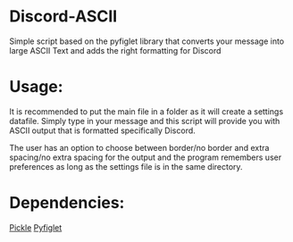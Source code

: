 # Discord-ASCII

Simple script based on the pyfiglet library that converts your message into large ASCII Text and adds the right formatting for Discord

# Usage:

It is recommended to put the main file in a folder as it will create a settings datafile.
Simply type in your message and this script will provide you with ASCII output that is formatted specifically Discord.

The user has an option to choose between border/no border and extra spacing/no extra spacing for the output and the program remembers user preferences as long as the settings file is in the same directory.

# Dependencies:
<a href = "https://docs.python.org/3/library/pickle.html">Pickle</a> <a href = "https://github.com/pwaller/pyfiglet">Pyfiglet</a>
